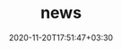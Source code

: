 ---
title: "news"
date: 2020-11-20T17:51:47+03:30
draft: false
headless: true

# all icons by [feathericons.com](https://https://feathericons.com//) are supported
show_news_icons: true
default_news_icon: "file-text"

num_news: 5

news_items:
- text: "Homescreen Highlights"
  link: https://blog.google/products/google-tv/find-new-faves-faster/
- text: "Discover"
  link: https://9to5google.com/2021/02/11/android-tv-discover-tab-homescreen-update/
- text: "Personalized Ambient"
  link: https://9to5google.com/2022/06/10/google-tv-screensaver-proactive/
- text: "Live TV Favorite Channels"
  link: https://9to5google.com/2022/05/03/google-tv-favorite-channels-live/
---